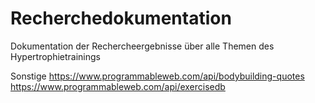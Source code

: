 # Recherchedokumentation
Dokumentation der Rechercheergebnisse über alle Themen des Hypertrophietrainings

Sonstige
https://www.programmableweb.com/api/bodybuilding-quotes
https://www.programmableweb.com/api/exercisedb
